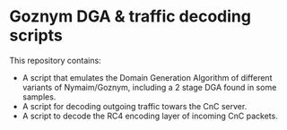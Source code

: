 # Goznym DGA & traffic decoding scripts

This repository contains:

- A script that emulates the Domain Generation Algorithm of different variants of Nymaim/Goznym, including a 2 stage DGA found in some samples.
- A script for decoding outgoing traffic towars the CnC server.
- A script to decode the RC4 encoding layer of incoming CnC packets.

